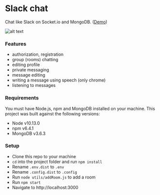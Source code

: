 # Slack chat
Chat like Slack on Socket.io and MongoDB. ([Demo](https://nikolskiy.me/slack-chat))
 
![alt text](https://res.cloudinary.com/dtv6nxle4/image/upload/v1550828176/screenshot.png)

### Features
- authorization, registration
- group (rooms) chatting
- editing profile
- private messaging
- message editing
- writing a message using speech (only chrome)
- listening to messages

### Requirements
You must have Node.js, npm and MongoDB installed on your machine. This project was built against the following versions:

- Node v10.13.0
- npm v6.4.1
- MongoDB v3.6.3

### Setup
- Clone this repo to your machine
- `cd` into the project folder and run `npm install`
- Rename `.env.dist` to `.env`  
- Rename `.config.dist` to `.config`
- Run `node utils/addRoom.js` to add a room
- Run `npm start`
- Navigate to http://localhost:3000
